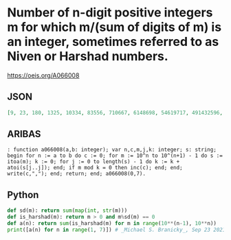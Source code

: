 # Number of n\-digit positive integers m for which m/\(sum of digits of m\) is an integer, sometimes referred to as Niven or Harshad numbers\.
https://oeis.org/A066008
## JSON
```JSON
[9, 23, 180, 1325, 10334, 83556, 710667, 6148698, 54619717, 491432596, 4471325309, 40951585117]
```
## ARIBAS
```ARIBAS
: function a066008(a,b: integer); var n,c,m,j,k: integer; s: string; begin for n := a to b do c := 0; for m := 10^n to 10^(n+1) - 1 do s := itoa(m); k := 0; for j := 0 to length(s) - 1 do k := k + atoi(s[j..j]); end; if m mod k = 0 then inc(c); end; end; write(c,","); end; return; end; a066008(0,7).
```
## Python
```Python
def sd(m): return sum(map(int, str(m)))
def is_harshad(m): return m > 0 and m%sd(m) == 0
def a(n): return sum(is_harshad(m) for m in range(10**(n-1), 10**n))
print([a(n) for n in range(1, 7)]) # _Michael S. Branicky_, Sep 23 2021
```
